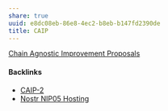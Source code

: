 ```yaml
---
share: true
uuid: e8dc08eb-86e8-4ec2-b8eb-b147fd2390de
title: CAIP
---
```

[Chain Agnostic Improvement Proposals](https://chainagnostic.org/)

#### Backlinks

* [CAIP-2](/0b8753c8-65cc-43fb-b1d0-625042bd18b5)
* [Nostr NIP05 Hosting](/d47fb94f-9b4b-4e93-abf1-7d4647bfd0c2)